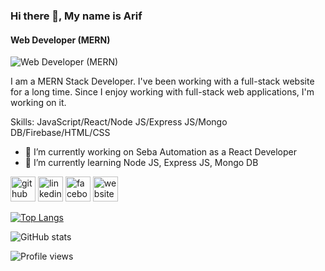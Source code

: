 ### Hi there 👋, My name is Arif
#### Web Developer (MERN)
![Web Developer (MERN)](https://media.licdn.com/dms/image/D5616AQFWT0_r09X9kA/profile-displaybackgroundimage-shrink_350_1400/0/1672371054623?e=1677715200&v=beta&t=2rEn3lrsrNR0IV1loveJGp7ZmNB64RU5kbdrGYpdwsg)

I am a MERN Stack Developer. I've been working with a full-stack website for a long time. Since I enjoy working with full-stack web applications, I'm working on it.

Skills: JavaScript/React/Node JS/Express JS/Mongo DB/Firebase/HTML/CSS

- 🔭 I’m currently working on Seba Automation as a React Developer 
- 🌱 I’m currently learning Node JS, Express JS, Mongo DB 


[<img src='https://cdn.jsdelivr.net/npm/simple-icons@3.0.1/icons/github.svg' alt='github' height='40'>](https://github.com/arifmia1129)  [<img src='https://cdn.jsdelivr.net/npm/simple-icons@3.0.1/icons/linkedin.svg' alt='linkedin' height='40'>](https://www.linkedin.com/in/https://www.linkedin.com/in/arifmia/)  [<img src='https://cdn.jsdelivr.net/npm/simple-icons@3.0.1/icons/facebook.svg' alt='facebook' height='40'>](https://www.facebook.com/https://www.facebook.com/mdarif1109)  [<img src='https://cdn.jsdelivr.net/npm/simple-icons@3.0.1/icons/icloud.svg' alt='website' height='40'>](https://arifmia.netlify.app)  

[![Top Langs](https://github-readme-stats.vercel.app/api/top-langs/?username=arifmia1129)](https://github.com/anuraghazra/github-readme-stats)

![GitHub stats](https://github-readme-stats.vercel.app/api?username=arifmia1129&show_icons=true&count_private=true)  

![Profile views](https://gpvc.arturio.dev/arifmia1129)  
